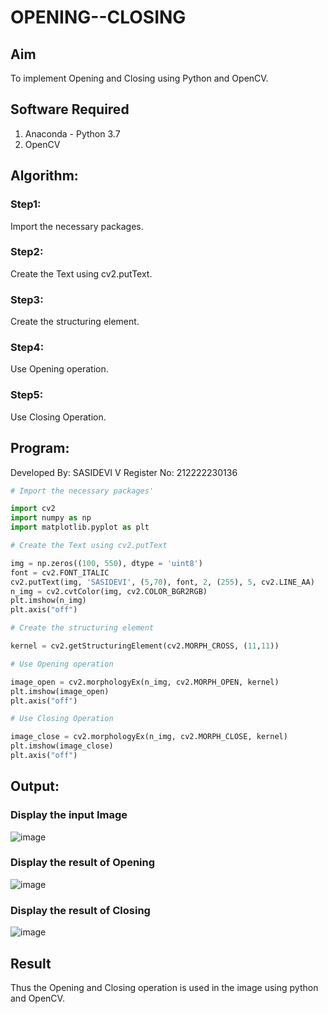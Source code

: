 # OPENING--CLOSING
## Aim
To implement Opening and Closing using Python and OpenCV.

## Software Required
1. Anaconda - Python 3.7
2. OpenCV
## Algorithm:
### Step1:
Import the necessary packages.

### Step2:
Create the Text using cv2.putText.

### Step3:
Create the structuring element.

### Step4:
Use Opening operation.

### Step5:
Use Closing Operation.

## Program:
Developed By: SASIDEVI V
Register No: 212222230136

``` Python
# Import the necessary packages'

import cv2
import numpy as np
import matplotlib.pyplot as plt

# Create the Text using cv2.putText

img = np.zeros((100, 550), dtype = 'uint8')
font = cv2.FONT_ITALIC
cv2.putText(img, 'SASIDEVI', (5,70), font, 2, (255), 5, cv2.LINE_AA)
n_img = cv2.cvtColor(img, cv2.COLOR_BGR2RGB)
plt.imshow(n_img)
plt.axis("off")

# Create the structuring element

kernel = cv2.getStructuringElement(cv2.MORPH_CROSS, (11,11))

# Use Opening operation

image_open = cv2.morphologyEx(n_img, cv2.MORPH_OPEN, kernel)
plt.imshow(image_open)
plt.axis("off")

# Use Closing Operation

image_close = cv2.morphologyEx(n_img, cv2.MORPH_CLOSE, kernel)
plt.imshow(image_close)
plt.axis("off")
```
## Output:

### Display the input Image
![image](https://github.com/SASIDEVIvenaram/OPENING--CLOSING/assets/118707332/2c713e22-a228-4f88-a554-693cd566983d)


### Display the result of Opening
![image](https://github.com/SASIDEVIvenaram/OPENING--CLOSING/assets/118707332/5b5a565c-b123-4af9-8216-d85dfc2796f3)

### Display the result of Closing
![image](https://github.com/SASIDEVIvenaram/OPENING--CLOSING/assets/118707332/7c5b32e6-7050-4b9f-8062-5a34a0c0087c)

## Result
Thus the Opening and Closing operation is used in the image using python and OpenCV.
